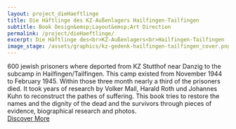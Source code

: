 ```yaml
---
layout: project_dieHaeftlinge
title: Die Häftlinge des KZ-Außenlagers Hailfingen·Tailfingen
subtitle: Book Design&emsp;Layout&emsp;Art Direction
permalink: /project/dieHaeftlinge/
excerpt: Die Häftlinge des<br>KZ-Außenlagers<br>Hailfingen·Tailfingen
image_stage: /assets/graphics/kz-gedenk-hailfingen-tailfingen_cover.png
---
```

600 jewish prisoners where deported from KZ Stutthof near Danzig to the
subcamp in Hailfingen/Tailfingen. This camp existed from November 1944 to
February 1945. Within those three month nearly a third of the prisoners died.
It took years of research by Volker Mall, Harald Roth und Johannes Kuhn to
reconstruct the pathes of suffering. This book tries to restore the names
and the dignity of the dead and the survivors through pieces of evidence,
biographical research and photos.
<br>
<a href="https://www.bod.de/buchshop/die-haeftlinge-des-kz-aussenlagers-hailfingentailfingen-volker-mall-9783752684094">Discover More
</a>
